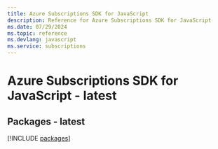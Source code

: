 ```yaml
---
title: Azure Subscriptions SDK for JavaScript
description: Reference for Azure Subscriptions SDK for JavaScript
ms.date: 07/29/2024
ms.topic: reference
ms.devlang: javascript
ms.service: subscriptions
---
```

# Azure Subscriptions SDK for JavaScript - latest
## Packages - latest
[!INCLUDE [packages](subscriptions-index.md)]